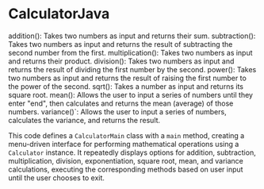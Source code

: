 # CalculatorJava

addition(): Takes two numbers as input and returns their sum.
subtraction(): Takes two numbers as input and returns the result of subtracting the second number from the first.
multiplication(): Takes two numbers as input and returns their product.
division(): Takes two numbers as input and returns the result of dividing the first number by the second.
power(): Takes two numbers as input and returns the result of raising the first number to the power of the second.
sqrt(): Takes a number as input and returns its square root.
mean(): Allows the user to input a series of numbers until they enter "end", then calculates and returns the mean (average) of those numbers.
variance()`: Allows the user to input a series of numbers, calculates the variance, and returns the result.

This code defines a `CalculatorMain` class with a `main` method, creating a menu-driven interface for performing mathematical operations using a `Calculator` instance. It repeatedly displays options for addition, subtraction, multiplication, division, exponentiation, square root, mean, and variance calculations, executing the corresponding methods based on user input until the user chooses to exit.
